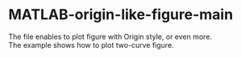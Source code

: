 # MATLAB-origin-like-figure-main
The file enables to plot figure with Origin style, or even more.  
The example shows how to plot two-curve figure.
